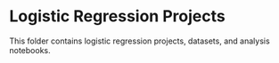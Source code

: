# Logistic Regression Projects
This folder contains logistic regression projects, datasets, and analysis notebooks.
